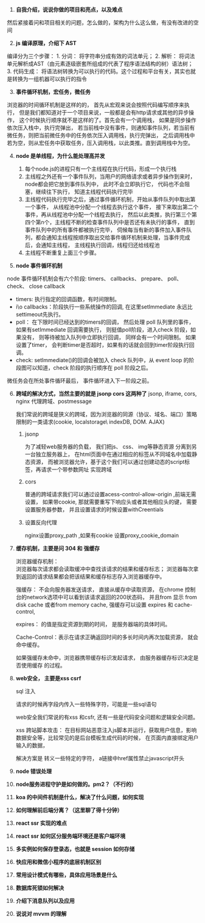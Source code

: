 1. **自我介绍，说说你做的项目和亮点，以及难点**

然后紧接着问和项目相关的问题，怎么做的，架构为什么这么做，有没有改进的空间

2. **js 编译原理，介绍下 AST**
 
编译分为三个步骤： 1. 分词： 将字符串分成有效的词法单元； 2. 解析： 将词法单元解析成AST（由元素逐级嵌套所组成的代表了程序语法结构的树）语法树； 3. 代码生成： 将语法树转换为可以执行的代码。这个过程和平台有关，其实也就是转换为一组机器可以执行的指令

3. **事件循环机制，宏任务，微任务**

浏览器的时间循环机制是这样的的， 首先从宏观来说会按照代码编写顺序来执行， 但是我们都知道对于一个项目来说，一般都是会有http请求或其他的异步操作， 这个时候执行顺序就不是这样的了。首先会有一个调用栈， 如果是同步操作依次压入栈中，执行完弹出， 若当前栈中没有事件，则通知事件队列，若当前有微任务，则把当前微任务中的任务依次压入调用栈，执行完弹出， 之后调用栈中若为空，则从宏任务中获取任务，压入调用栈，以此类推。直到调用栈中为空。


4. **node 是单线程，为什么能处理高并发**

    1. 每个node.js的进程只有一个主线程在执行代码，形成一个执行栈 
    2. 主线程之外还有一个事件队列，当用户的网络请求或者异步操作到来时，node都会把它放到事件队列中， 此时不会立即执行它， 代码也不会阻塞，继续往下执行， 知道主线程代码执行完毕
    3. 主线程代码执行完毕之后，通过事件循环机制，开始从事件队列中取出第一个事件， 从线程池中分配一个线程去执行这个事件， 接下来取出第二个事件，再从线程池中分配一个线程去执行， 然后以此类推，执行第三个第四个第n个，主线程不断的检查事件队列中是否还有未执行的事件， 直到事件队列中的所有事件都被执行完毕， 伺候每当有新的事件加入事件队列，都会通知主线程按顺序取出交给事件循环机制来处理，当事件完成后，会通知主线程， 主线程执行回调，线程归还给线程池
    3. 主线程不断重复上面三个步骤。

5. **node 事件循环机制**

node 事件循环机制会有六个阶段: timers、 callbacks、 prepare、 poll、 check、 close callback

  * timers: 执行指定的回调函数，有时间限制。 
  * i\o callbacks：阶段执行一些系统操作的回调, 在这里setImmediate 永远比 settimeout先执行。  
  * poll： 在下限时间已经达到的timers的回调， 然后处理 poll 队列里的事件， 如果有setImmediate 回调需要执行， 则挺值poll阶段，进入check 阶段，如果没有， 则等待被加入队列中立即执行回调， 同样会有一个时间限制。 如果设置了timer， 会判断timer是否超时，如果有的话就会回到timer阶段执行回调。  
  * check: setImmediate()的回调会被加入 check 队列中，从 event loop 的阶段图可以知道，check 阶段的执行顺序在 poll 阶段之后。

  微任务会在所处事件循环最后， 事件循环进入下一阶段之前。


6. **跨域的解决方式，当然主要的就是 jsonp cors 这两种了**
    jsonp, iframe, cors, nginx 代理跨域、postmessage

    我们常说的跨域是狭义的跨域，因为浏览器的同源（协议、域名、端口）策略限制的一类请求(cookie, localstorage\ indexDB, DOM. AJAX)

    1. jsonp

        为了减轻web服务器的负载， 我们把js、 css、 img等静态资源 分离到另一台独立服务器上， 在html页面中在通过相应的标签从不同域名中加载静态资源， 而被浏览器允许，基于这个我们可以通过创建动态的script标签，再请求一个带参数网址 实现跨域

    2. cors

        普通的跨域请求我们可以通过设置acess-control-allow-origin ,前端无需设置， 如果带cookie, 那就需要重写下响应头或者其他相应头的键， 需要设置服务器参数， 并且设置请求的时候设置withCreentials

    3. 设置反向代理

        nginx设置proxy_path ,如果有cookie 设置proxy_cookie_domain
 

7. **缓存机制，主要是问 304 和 强缓存**

   浏览器缓存机制：  
    浏览器每次请求都会读取缓冲中查找该请求的结果和缓存标志；
    浏览器每次拿到返回的请求结果都会把该结果和缓存标志存入浏览器缓存中。

   强缓存： 不会向服务器发送请求， 直接从缓存中读取资源， 在chrome 控制台的network选项中可以看到该请求返回的200状态码， 并且from 显示 from disk cache 或者from memory cache, 强缓存可以设置 expires 和 cache-control,

   expires： 的值是指定资源到期的时间， 是服务器端的具体时间。 

   Cache-Control：表示在请求正确返回时间的多长时间内再次加载资源， 就会命中缓存。

   如果强缓存未命中，浏览器携带缓存标识发起请求， 由服务器缓存标识决定是否使用缓存 的过程。

8. **web安全， 主要是xss csrf**

    sql 注入

    请求的时候再字段内传入一些特殊字符，可能是一些sql语句

    web安全我们常说的有xss 和csfr, 还有一些是代码安全问题和逻辑安全问题。

    xss 跨站脚本攻击： 在目标网站恶意注入js脚本并运行，获取用户信息，影响数据安全等，比较常见的是后台模板生成代码的时候， 在页面内直接绑定用户输入的数据，

    解决方案是 转义一些特定的字符， a链接中href属性禁止javascript开头



9. **node 错误处理**

10. **node服务进程守护是如何做的。pm2？（不行的）**

11. **koa 的中间件机制是什么，解决了什么问题，如何实现**

12. **如何理解前后端分离？（这里聊了得十分钟）**

13. **react ssr 实现的难点**

14. **react ssr 如何区分服务端环境还是客户端环境**

15. **多实例如何保存登录态，也就是 session 如何存储**

16. **快应用和微信小程序的底层机制区别**

18. **常用设计模式有哪些，具体应用场景是什么**

19. **数据库死锁如何解决**

20. **介绍下消息队列以及应用**

21. **说说对 mvvm 的理解**


